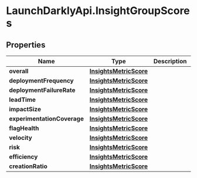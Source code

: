 # LaunchDarklyApi.InsightGroupScores

## Properties

Name | Type | Description | Notes
------------ | ------------- | ------------- | -------------
**overall** | [**InsightsMetricScore**](InsightsMetricScore.md) |  | 
**deploymentFrequency** | [**InsightsMetricScore**](InsightsMetricScore.md) |  | 
**deploymentFailureRate** | [**InsightsMetricScore**](InsightsMetricScore.md) |  | 
**leadTime** | [**InsightsMetricScore**](InsightsMetricScore.md) |  | 
**impactSize** | [**InsightsMetricScore**](InsightsMetricScore.md) |  | 
**experimentationCoverage** | [**InsightsMetricScore**](InsightsMetricScore.md) |  | 
**flagHealth** | [**InsightsMetricScore**](InsightsMetricScore.md) |  | 
**velocity** | [**InsightsMetricScore**](InsightsMetricScore.md) |  | 
**risk** | [**InsightsMetricScore**](InsightsMetricScore.md) |  | 
**efficiency** | [**InsightsMetricScore**](InsightsMetricScore.md) |  | 
**creationRatio** | [**InsightsMetricScore**](InsightsMetricScore.md) |  | [optional] 


